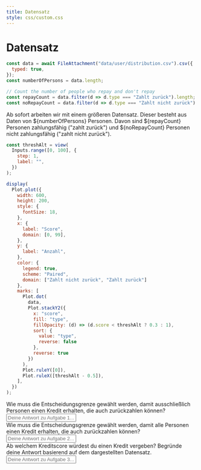 ```yaml
---
title: Datensatz
style: css/custom.css
---
```


# Datensatz

```js
const data = await FileAttachment("data/user/distribution.csv").csv({
  typed: true,
});
const numberOfPersons = data.length;

// Count the number of people who repay and don't repay
const repayCount = data.filter(d => d.type === "Zahlt zurück").length;
const noRepayCount = data.filter(d => d.type === "Zahlt nicht zurück").length;
```

Ab sofort arbeiten wir mit einem größeren Datensatz. Dieser besteht aus Daten von ${numberOfPersons} Personen. Davon sind ${repayCount} Personen zahlungsfähig ("zahlt zurück") und ${noRepayCount} Personen nicht zahlungsfähig ("zahlt nicht zurück").

```js
const threshAlt = view(
  Inputs.range([0, 100], {
    step: 1,
    label: "",
  })
);
```

```js
display(
  Plot.plot({
    width: 600,
    height: 200,
    style: {
      fontSize: 18,
    },
    x: {
      label: "Score",
      domain: [0, 99],
    },
    y: {
      label: "Anzahl",
    },
    color: {
      legend: true,
      scheme: "Paired",
      domain: ["Zahlt nicht zurück", "Zahlt zurück"]
    },
    marks: [
      Plot.dot(
        data,
        Plot.stackY2({
          x: "score",
          fill: "type",
          fillOpacity: (d) => (d.score < threshAlt ? 0.3 : 1),
          sort: {
            value: "type", 
            reverse: false 
          },
          reverse: true
        })
      ),
      Plot.ruleY([0]),
      Plot.ruleX([threshAlt - 0.5]),
    ],
  })
);
```

<div class="tip" label="Aufgabe 1">
Wie muss die Entscheidungsgrenze gewählt werden, damit ausschließlich Personen einen Kredit erhalten, die auch zurückzahlen können?
</div>

<div class="answer-container">
  <input class="answer-field" rows="3" placeholder="Deine Antwort zu Aufgabe 1..."></textarea>
</div>

<div class="tip" label="Aufgabe 2">
Wie muss die Entscheidungsgrenze gewählt werden, damit alle Personen einen Kredit erhalten, die auch zurückzahlen können?
</div>

<div class="answer-container">
  <input class="answer-field" rows="3" placeholder="Deine Antwort zu Aufgabe 2..."></textarea>
</div>

<div class="tip" label="Aufgabe 3">
Ab welchem Kreditscore würdest du einen Kredit vergeben? Begründe deine Antwort basierend auf dem dargestellten Datensatz. 
</div>

<div class="answer-container">
  <input class="answer-field" rows="5" placeholder="Deine Antwort zu Aufgabe 3..."></textarea>
</div>





